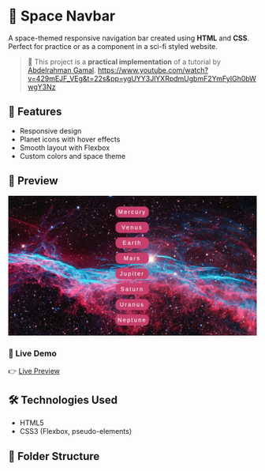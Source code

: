 # 🚀 Space Navbar

A space-themed responsive navigation bar created using **HTML** and **CSS**.  
Perfect for practice or as a component in a sci-fi styled website.

> 🧠 This project is a **practical implementation** of a tutorial by [Abdelrahman Gamal](https://www.youtube.com/@AbdelrahmanGamal).
https://www.youtube.com/watch?v=429mEJF_VEg&t=22s&pp=ygUYY3JlYXRpdmUgbmF2YmFyIGh0bWwgY3Nz

## 🌟 Features

- Responsive design
- Planet icons with hover effects
- Smooth layout with Flexbox
- Custom colors and space theme

## 📸 Preview

![screenshot](./images/screenshot.webp)

### 🚀 Live Demo
👉 [Live Preview]( https://amira713.github.io/space-navbar/)  

## 🛠️ Technologies Used

- HTML5
- CSS3 (Flexbox, pseudo-elements)

## 📁 Folder Structure

